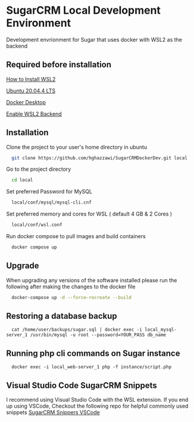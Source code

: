 
# SugarCRM Local Development Environment

Development envrionment for Sugar that uses docker with WSL2 as the backend
## Required before installation

[How to Install WSL2](https://docs.microsoft.com/en-us/windows/wsl/install)

[Ubuntu 20.04.4 LTS](https://www.microsoft.com/store/productId/9MTTCL66CPXJ) 

[Docker Desktop](https://www.docker.com/products/docker-desktop/)

[Enable WSL2 Backend](https://docs.docker.com/desktop/windows/wsl/#:~:text=Start%20Docker%20Desktop%20from%20the,will%20be%20enabled%20by%20default.)

## Installation

Clone the project to your user's home directory in ubuntu

```bash
  git clone https://github.com/hghazzawi/SugarCRMDockerDev.git local
```

Go to the project directory

```bash
  cd local
```

Set preferred Password for MySQL

```bash
  local/conf/mysql/mysql-cli.cnf
```

Set preferred memory and cores for WSL ( default 4 GB & 2 Cores )

```bash
  local/conf/wsl.conf
``` 

Run docker compose to pull images and build containers

```bash
  docker compose up
```
## Upgrade

When upgrading any versions of the software installed please run the following after making the changes to the docker file
```bash
  docker-compose up -d --force-recreate --build
```


## Restoring a database backup

```docker
  cat /home/user/backups/sugar.sql | docker exec -i local_mysql-server_1 /usr/bin/mysql -u root --password=YOUR_PASS db_name
```

## Running php cli commands on Sugar instance

```docker
  docker exec -i local_web-server_1 php -f instance/script.php
```

## Visual Studio Code SugarCRM Snippets

I recommend using Visual Studio Code with the WSL extension. If you end up using VSCode, Checkout the following repo for helpful commonly used snippets
[SugarCRM Snippers VSCode](https://github.com/hghazzawi/sugarcrm_snippets)
